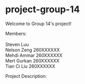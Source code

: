 # project-group-14

Welcome to Group 14's project!

Members:<br/>			
Steven Luu	 <br/>
Nelson Zeng	260XXXXXX<br/>
Mehdi Ammar	260XXXXXX<br/>
Mert Gurkan	260XXXXXX<br/>
Tian Ci Liu	260XXXXXX<br/>

Project Description:
	

